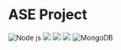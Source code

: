 # ASE Project

  ![Node js](https://img.shields.io/badge/Node.js-8.10-green.svg) 
  ![](https://img.shields.io/badge/React-16.8.6-blueviolet.svg) 
  ![](https://img.shields.io/badge/Express.js-4.16-ce085a.svg)
  ![](https://img.shields.io/badge/Ubuntu-18.04-ff4e02.svg)
  ![MongoDB](https://img.shields.io/badge/MongoDB-MongoDB-green)
#
